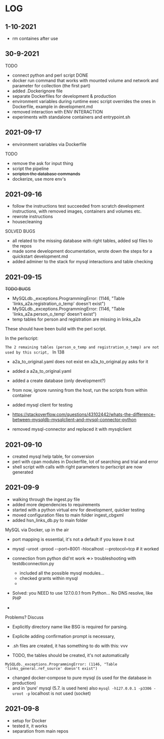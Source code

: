 # LOG


## 1-10-2021

- rm containes after use

## 30-9-2021

TODO
- connect python and perl script
DONE
- docker run command that works with mounted volume and network and parameter for collection (the first part)
- added .Dockerignore file
- separate Dockerfiles for development & production
- environment variables during runtime exec script overrides the ones in Dockerfile, example in development.md
- removed interaction with ENV INTERACTION
- experiments with standalone containers and entrypoint.sh



## 2021-09-17

- environment variables via Dockerfile


TODO
- remove the ask for input thing
- script the pipeline
- <strike> scripten the database commands</strike>
- dockerize, use more env's

## 2021-09-16

- follow the instructions test succeeded from scratch development instructions, with removed images, containers and volumes etc.
- rewrote instructions
- housecleaning

SOLVED BUGS

- all related to the missing database with right tables, added sql files to the repos
- made some development documentation, wrote down the steps for a quickstart development.md
- added adminer to the stack for mysql interactions and table checking

## 2021-09-15

<strike>TODO BUGS </strike>
- MySQLdb._exceptions.ProgrammingError: (1146, "Table 'links_a2a.registration_o_temp' doesn't exist")
- MySQLdb._exceptions.ProgrammingError: (1146, "Table 'links_a2a.person_o_temp' doesn't exist")
- temp tables for person and registration are missing in links_a2a

These should have been build with the perl script.

In the perlscript:

`The 2 remaining tables (person_o_temp and registration_o_temp) are not used by this script, ` ln 138


- a2a_to_original.yaml does not exist en a2a_to_original.py asks for it

- added a a2a_to_original.yaml

- added a create database (only development?)
- from now, ignore running from the host, run the scripts from within container
- added mysql client for testing
- https://stackoverflow.com/questions/43102442/whats-the-difference-between-mysqldb-mysqlclient-and-mysql-connector-python
- removed mysql-connector and replaced it with mysqlclient


## 2021-09-10

- created mysql help table, for conversion
- perl with cpan modules in Dockerfile, lot of searching and trial and error
- shell script with calls with right parameters to perlscript are now generated

## 2021-09-9

- walking through the ingest.py file
- added more dependencies to requirements
- started with a python virtual env for development, quicker testing
- moved configuration files to main folder ingest_cbgxml
- added hsn_links_db.py to main folder

MySQL via Docker, up in the air
- port mapping is essential, it's not a default if you leave it out


- mysql -uroot -prood --port=8001 -hlocalhost --protocol=tcp # it worked
- connection from python did'nt work =>> troubleshooting with testdbconnection.py
    - included all the possible mysql modules...
    - checked grants within mysql
    - 
- Solved: you NEED to use 127.0.0.1 from Python... No DNS resolve, like PHP
- 
Problems? Discuss
- Explicitly directory name like BSG is required for parsing. 
- Explicite adding confirmation prompt is necessary, 

- .sh files are created, it has something to do with this: vvv
- TODO, the tables should be created, it's not automatically

```
MySQLdb._exceptions.ProgrammingError: (1146, "Table 'links_general.ref_source' doesn't exist")

```

- changed docker-compose to pure mysql (is used for the database in production)
- and in 'pure' mysql (5.7. is used here) also `mysql -h127.0.0.1 -p3306 -uroot -p`  localhost is not used (socket)


## 2021-09-8

- setup for Docker
- tested it, it works
- separation from main repos
